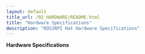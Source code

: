 ```yaml
---
layout: default
title_url: /02_HARDWARE/README.html
title: "Hardware Specifications"
description: "ROS2RPI Hat Hardware Specifications"
---
```


**Hardware Specifications**
